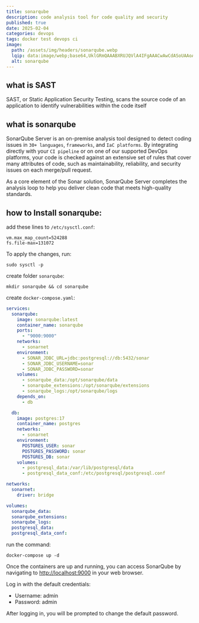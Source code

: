 ```yaml
---
title: sonarqube
description: code analysis tool for code quality and security
published: true
date: 2025-02-04
categories: devops
tags: docker test devops ci
image:
  path: /assets/img/headers/sonarqube.webp
  lqip: data:image/webp;base64,UklGRmQAAABXRUJQVlA4IFgAAACwAwCdASoUAAoAPpE4mEeloyKhMAgAsBIJZwDCgCHhmIdglekAAAD++y//gRkFEoLnIAIGiSKfR/8RelnLcEzcYRU/1oyRnO93XPJUKiwR2ZD6yL5DqAAA
  alt: sonarqube
---
```



## what is SAST
SAST, or Static Application Security Testing, scans the source code of an application to identify vulnerabilities within the code itself


## what is sonarqube

SonarQube Server is an on-premise analysis tool designed to detect coding issues in `30+ languages`, `frameworks`, and `IaC platforms`. By integrating directly with your `CI pipeline` or on one of our supported DevOps platforms, your code is checked against an extensive set of rules that cover many attributes of code, such as maintainability, reliability, and security issues on each merge/pull request. 

As a core element of the Sonar solution, SonarQube Server completes the analysis loop to help you deliver clean code that meets high-quality standards.

## how to Install sonarqube:
add these lines to `/etc/sysctl.conf`:
```shell
vm.max_map_count=524288
fs.file-max=131072
```
To apply the changes, run:
```shell
sudo sysctl -p
```

create folder `sonarqube`:
```shell
mkdir sonarqube && cd sonarqube
```

create `docker-compose.yaml`:
```yaml
services:
  sonarqube:
    image: sonarqube:latest
    container_name: sonarqube
    ports:
      - "9000:9000"
    networks:
      - sonarnet
    environment:
      - SONAR_JDBC_URL=jdbc:postgresql://db:5432/sonar
      - SONAR_JDBC_USERNAME=sonar
      - SONAR_JDBC_PASSWORD=sonar
    volumes:
      - sonarqube_data:/opt/sonarqube/data
      - sonarqube_extensions:/opt/sonarqube/extensions
      - sonarqube_logs:/opt/sonarqube/logs
    depends_on:
      - db

  db:
    image: postgres:17
    container_name: postgres
    networks:
      - sonarnet
    environment:
      POSTGRES_USER: sonar
      POSTGRES_PASSWORD: sonar
      POSTGRES_DB: sonar
    volumes:
      - postgresql_data:/var/lib/postgresql/data
      - postgresql_data_conf:/etc/postgresql/postgresql.conf

networks:
  sonarnet:
    driver: bridge

volumes:
  sonarqube_data:
  sonarqube_extensions:
  sonarqube_logs:
  postgresql_data:
  postgresql_data_conf:
```

run the command:
```shell
docker-compose up -d
```

Once the containers are up and running, you can access SonarQube by navigating to <http://localhost:9000> in your web browser.

Log in with the default credentials:

- Username: admin
- Password: admin

After logging in, you will be prompted to change the default password.